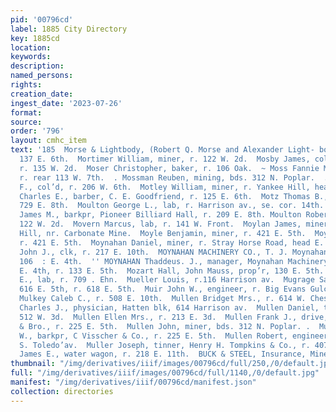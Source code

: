 ```yaml
---
pid: '00796cd'
label: 1885 City Directory
key: 1885cd
location: 
keywords: 
description: 
named_persons: 
rights: 
creation_date: 
ingest_date: '2023-07-26'
format: 
source: 
order: '796'
layout: cmhc_item
text: '185  Morse & Lightbody, (Robert Q. Morse and Alexander Light- body,) blacksmiths,
  137 E. 6th.  Mortimer William, miner, r. 122 W. 2d.  Mosby James, col’d, porter,
  r. 135 W. 2d.  Moser Christopher, baker, r. 106 Oak.  ~ Moss Fannie Miss, col’d,
  r. rear 113 W. 7th.  . Mossman Reuben, mining, bds. 312 N. Poplar.  . Motley George
  F., col’d, r. 206 W. 6th.  Motley William, miner, r. Yankee Hill, head E. 5th.  Motter
  Charles E., barber, C. E. Goodfriend, r. 125 E. 6th.  Motz Thomas B., miner, bds.
  729 E. 8th.  Moulton George L., lab, r. Harrison av., se. cor. 14th.  _ Moulton
  James M., barkpr, Pioneer Billiard Hall, r. 209 E. 8th. Moulton Robert, miner, r.
  122 W. 2d.  Movern Marcus, lab, r. 141 W. Front.  Moylan James, miner, r. Carbonate
  Hill, nr. Carbonate Mine.  Moyle Benjamin, miner, r. 421 E. 5th.  Moyle John, miner,
  r. 421 E. 5th.  Moynahan Daniel, miner, r. Stray Horse Road, head E. 4th.  Moynahan
  John J., clk, r. 217 E. 10th.  MOYNAHAN MACHINERY CO., T. J. Moynahan, manager,
  106  : E. 4th.  '' MOYNAHAN Thaddeus. J., manager, Moynahan Machinery Co.,  106
  E. 4th, r. 133 E. 5th.  Mozart Hall, John Mauss, prop’r, 130 E. 5th.  Muckey Arnold
  E., lab, r. 709 . Ehn.  Mueller Louis, r.116 Harrison av.  Mugrage Samuel G., barber,
  616 E. 5th, r. 618 E. 5th.  Muir John W., engineer, r. Big Evans Gulch, n. end Hazel.  .
  Mulkey Caleb C., r. 508 E. 10th.  Mullen Bridget Mrs., r. 614 W. Chestnut.  * Mullen
  Charles J., physician, Hatten blk, 614 Harrison av.  Mullen Daniel, teamster, r.
  512 W. 3d.  Mullen Ellen Mrs., r. 213 E. 3d.  Mullen Frank J., drive, J. W. Hall
  & Bro., r. 225 E. 5th.  Mullen John, miner, bds. 312 N. Poplar. .  Mullen Peter
  W., barkpr, C Visscher & Co., r. 225 E. 5th.  Mullen Robert, engineer, r. rear 116
  S. Toledo’av.  Muller Joseph, tinner, Henry H. Tompkins & Co., r. 407 EH. 2d.  Mulligan
  James E., water wagon, r. 218 E. 11th.  BUCK & STEEL, Insurance, Mines and Loans '
thumbnail: "/img/derivatives/iiif/images/00796cd/full/250,/0/default.jpg"
full: "/img/derivatives/iiif/images/00796cd/full/1140,/0/default.jpg"
manifest: "/img/derivatives/iiif/00796cd/manifest.json"
collection: directories
---
```

